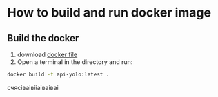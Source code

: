 # How to build and run docker image

## Build the docker
1. download [docker file](https://github.com/Sviatoslav1886/Data_science_2023/blob/main/homework_lesson_34/Docker/Dockerfile)
2. Open a terminal in the directory and run:

```bash
docker build -t api-yolo:latest .
```


счясіваівііаіваіваі
